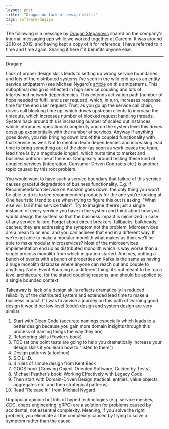 ```yaml
---
layout: post
title:  "Dragan on lack of design skills"
tags: software-design
---
```

The following is a message by [Dragan Stepanović](https://www.linkedin.com/in/dstepanovic)
shared on the company's internal messaging app while we worked together at Careem.
It was around 2018 or 2019, and having kept a copy of it for reference,
I have referred to it time and time again.
Sharing it here if it benefits anyone else.

---

Dragan:

Lack of proper design skills leads to setting up wrong service
boundaries and lots of the distributed systems I’ve seen in the wild 
end up as an entity service antipattern 
(see Michael Nygard’s [article](https://www.michaelnygard.com/blog/2017/12/the-entity-service-antipattern/) on this antipattern). 
This suboptimal design is reflected in high service coupling 
and lots of intertwined network dependencies. 
This extends activation path (number of hops needed to fulfill end user request), 
which, in turn, increases response time for the end user request. 
That, as you go up the service call chain, drives call blocking time up, 
which drives upstream clients to increase the timeouts, 
which increases number of blocked request handling threads.
System hack around this is increasing number of scaled out instances, 
which introduces operational complexity and on the system level 
this drives costs up exponentially with the number of services. 
Anyway if anything goes down, you risk bringing down lots of the coupled 
functionality with that service as well. Not to mention team dependencies 
and increasing lead time to bring something out of the door 
(as soon as work leaves the team, lead time is by a magnitude longer), 
which hurts time to market and business bottom line at the end. 
Complexity around testing these kind of coupled services 
(integration, Consumer Driven Contracts etc.) 
is another topic caused by this root problem.

You would want to have such a service boundary 
that failure of this service causes graceful degradation of business functionality. 
E.g. if Recommendation Service on Amazon goes down, 
the only thing you won’t be able to do is to see recommended products 
for the one you’re looking at.
One heuristic I tend to use when trying to figure this out is asking: 
"What else will fail if this service fails?".
Try to imagine there’s just a single instance of every service 
you have in the system and think about how you would 
design the system so that the business impact is minimized 
in case of any service failure. 
Forget about circuit breakers, fallbacks, bulkheads, caches; 
they are addressing the symptom not the problem.
Microservices are a mean to an end, 
and you can achieve that end in a different way.
If we’re not able to make a modular monolith 
what makes us think we’ll be able to make modular microservices?
Most of the microservices implementation end up as 
distributed monolith which is way worse than a single process monolith 
from which migration started.
And yes, putting a bunch of events with a bunch of properties 
on Kafka is the same as having a huge monolith database 
where anyone can reach out and couple to anything. 
Note: Event Sourcing is a different thing; 
it’s not meant to be top a level architecture, 
for the stated coupling reasons, and should be applied to a single bounded context

Takeaway is: lack of a design skills reflects dramatically 
in reduced reliability of the distributed system 
and extended lead time to make a business impact.
If I was to advise a journey on this path of learning good design it would be: 
low level (code) design and system design are very similar;

1. Start with Clean Code (accurate namings especially which leads 
to a better design because you gain more domain insights 
through this process of naming things the way they are)
2. Refactoring skills (Fowler’s book)
3. TDD (at one point tests are going to help you 
dramatically increase your design skills if you learn how to "listen to them")
4. Design patterns (a toolbox)
5. S.O.L.I.D.
6. 4 rules of simple design from Kent Beck 
7. GOOS book \[Growing Object-Oriented Software, Guided by Tests\]
8. Michael Feather’s book: Working Effectively with Legacy Code 
9. Then start with Domain-Driven Design 
(tactical: entities, value objects, aggregates etc. and then strategical patterns)
10. Read "Release It!" from Michael Nygard.

Unpopular opinion but lots of hyped technologies 
(e.g. service meshes, CDC, chaos engineering, gRPC) are a solution 
for problems caused by accidental, not essential complexity. 
Meaning, if you solve the right problem, you eliminate all the complexity 
caused by trying to solve a symptom rather than the cause.
